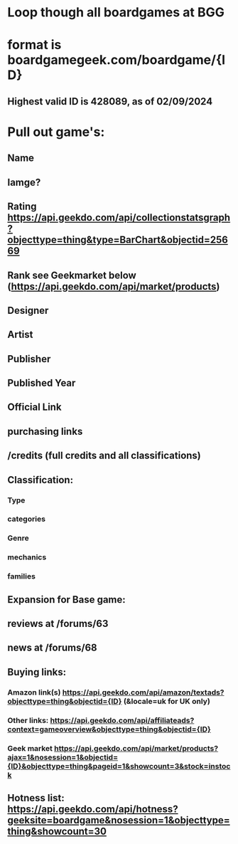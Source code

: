 # Loop though all boardgames at BGG

# format is boardgamegeek.com/boardgame/{ID}

## Highest valid ID is 428089, as of 02/09/2024

# Pull out game's:

## Name

## Iamge?

## Rating https://api.geekdo.com/api/collectionstatsgraph?objecttype=thing&type=BarChart&objectid=25669

## Rank see Geekmarket below (https://api.geekdo.com/api/market/products)

## Designer

## Artist

## Publisher

## Published Year

## Official Link

## purchasing links

## /credits (full credits and all classifications)

## Classification:

### Type

### categories

### Genre

### mechanics

### families

## Expansion for Base game: <boardgameexpansion>

## reviews at /forums/63

## news at /forums/68

## Buying links:

### Amazon link(s) https://api.geekdo.com/api/amazon/textads?objecttype=thing&objectid={ID} (&locale=uk for UK only)

### Other links: https://api.geekdo.com/api/affiliateads?context=gameoverview&objecttype=thing&objectid={ID}

### Geek market https://api.geekdo.com/api/market/products?ajax=1&nosession=1&objectid={ID}&objecttype=thing&pageid=1&showcount=3&stock=instock

## Hotness list: https://api.geekdo.com/api/hotness?geeksite=boardgame&nosession=1&objecttype=thing&showcount=30
